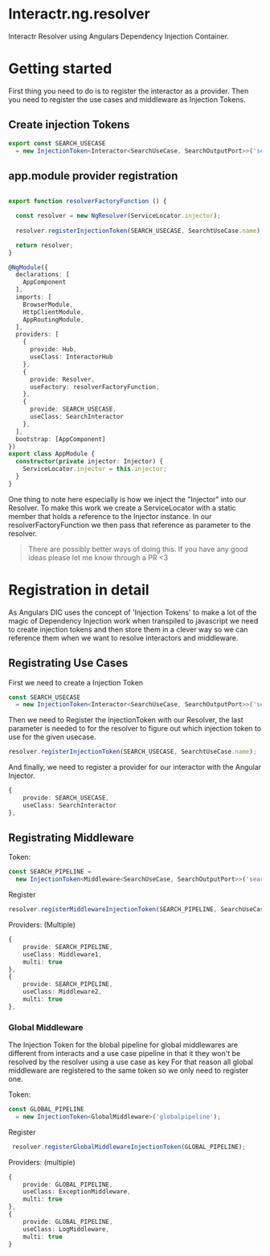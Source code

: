 # Interactr.ng.resolver

Interactr Resolver using Angulars Dependency Injection Container.

# Getting started
First thing you need to do is to register the interactor as a provider. 
Then you need to register the use cases and middleware as Injection Tokens.

## Create injection Tokens
```Typescript
export const SEARCH_USECASE
  = new InjectionToken<Interactor<SearchUseCase, SearchOutputPort>>('search');
```

## app.module provider registration
```Typescript

export function resolverFactoryFunction () {

  const resolver = new NgResolver(ServiceLocator.injector);
  
  resolver.registerInjectionToken(SEARCH_USECASE, SearchtUseCase.name);

  return resolver;
}

@NgModule({
  declarations: [
    AppComponent
  ],
  imports: [
    BrowserModule,
    HttpClientModule,
    AppRoutingModule,
  ],
  providers: [
    {
      provide: Hub,
      useClass: InteractorHub
    },
    {
      provide: Resolver,
      useFactory: resolverFactoryFunction,
    },
    {
      provide: SEARCH_USECASE,
      useClass: SearchInteractor
    },
  ],
  bootstrap: [AppComponent]
})
export class AppModule {
  constructor(private injector: Injector) {
    ServiceLocator.injector = this.injector;
  }
}
```
One thing to note here especially is how we inject the "Injector" into our Resolver.
To make this work we create a ServiceLocator with a static member that holds a reference to the Injector instance.
In our resolverFactoryFunction we then pass that reference as parameter to the resolver.

> There are possibly better ways of doing this. If you have any good ideas please let me know through a PR <3


# Registration in detail
As Angulars DIC uses the concept of 'Injection Tokens' to make a lot of the magic of Dependency Injection work when transpiled to javascript we need to create injection tokens
and then store them in a clever way so we can reference them when we want to resolve interactors and middleware.


## Registrating Use Cases
First we need to create a Injection Token
```Typescript
const SEARCH_USECASE
  = new InjectionToken<Interactor<SearchUseCase, SearchOutputPort>>('search');
```
Then we need to Register the InjectionToken with our Resolver, the last parameter is needed to for the resolver to figure out which injection token to use for the given usecase.
```Typescript
resolver.registerInjectionToken(SEARCH_USECASE, SearchtUseCase.name);
```

And finally, we need to register a provider for our interactor with the Angular Injector.
```Typescript
{
    provide: SEARCH_USECASE,
    useClass: SearchInteractor
},
```

## Registrating Middleware
Token:
```Typescript
const SEARCH_PIPELINE =
  new InjectionToken<Middleware<SearchUseCase, SearchOutputPort>>('searchpipeline');
```
Register
```Typescript
resolver.registerMiddlewareInjectionToken(SEARCH_PIPELINE, SearchUseCase.name);
```

Providers: (Multiple)
```Typescript
{
    provide: SEARCH_PIPELINE,
    useClass: Middleware1,
    multi: true
},
{
    provide: SEARCH_PIPELINE,
    useClass: Middleware2,
    multi: true
},
```

### Global Middleware
The Injection Token for the blobal pipeline for global middlewares are different from interacts and a use case pipeline in that it they won't be resolved by the resolver using a use case as key
For that reason all global middleware are registered to the same token so we only need to register one.

Token:
```Typescript
const GLOBAL_PIPELINE
  = new InjectionToken<GlobalMiddleware>('globalpipeline');
```
Register
```Typescript
 resolver.registerGlobalMiddlewareInjectionToken(GLOBAL_PIPELINE);
```

Providers: (multiple)
```Typescript
{
    provide: GLOBAL_PIPELINE,
    useClass: ExceptionMiddleware,
    multi: true
},
{
    provide: GLOBAL_PIPELINE,
    useClass: LogMiddleware,
    multi: true
}
```
